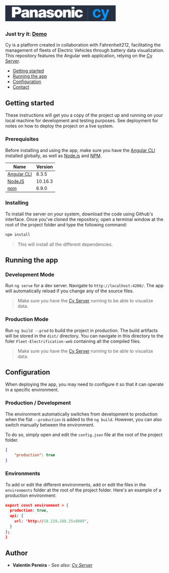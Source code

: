 # ![Panasonic | Cy](logo.png)
### Just try it: [Demo](http://18.219.188.25/)

Cy is a platform created in collaboration with Fahrenheit212, facilitating the management of fleets of Electric Vehicles through battery data visualization. 
This repository features the Angular web application, relying on the [Cy Server](https://github.com/Capgemini-AIE/Fleet-Electrification-server).

- [Getting started](#getting_started)
- [Running the app](#running)
- [Configuration](#configuration)
- [Contact](#contact)

<a name="getting_started"></a>
## Getting started
These instructions will get you a copy of the project up and running on your local machine for development and testing purposes. See deployment for notes on how to deploy the project on a live system.

### Prerequisites
Before installing and using the app, make sure you have the [Angular CLI](https://github.com/angular/angular-cli#installation) installed globally, as well as [Node.js](https://nodejs.org/en/) and [NPM](https://www.npmjs.com/).

| Name | Version |
| ------------ | ------- |
| [Angular CLI](https://github.com/angular/angular-cli#installation) | 8.3.5 |
| [NodeJS](https://nodejs.org/en/) | 10.16.3 |
| [npm](https://www.npmjs.com/) | 6.9.0 |


### Installing

To install the server on your system, download the code using Github's interface. Once you've cloned the repository, open a terminal window at the root of the project folder and type the following command:

```bash
npm install
```

> This will install all the different dependencies.

<a name="running"></a>
## Running the app
### Development Mode

Run `ng serve` for a dev server. Navigate to `http://localhost:4200/`. The app will automatically reload if you change any of the source files.


> Make sure you have the [Cy Server](https://github.com/Capgemini-AIE/Fleet-Electrification-server) running to be able to visualize data.

### Production Mode

Run `ng build --prod` to build the project in production. The build artifacts will be stored in the `dist/` directory. You can navigate in this directory to the foler `Fleet-Electrification-web` containing all the compiled files.


> Make sure you have the [Cy Server](https://github.com/Capgemini-AIE/Fleet-Electrification-server) running to be able to visualize data.

<a name="configuration"></a>
## Configuration

When deploying the app, you may need to configure it so that it can operate in a specific environment.

### Production / Development

The environment automatically switches from development to production when the flat `--production` is added to the `ng build`. However, you can also switch manually between the environment.

To do so, simply open and edit the ```config.json``` file at the root of the project folder.

```json
{
	"production": true
}
```

### Environments

To add or edit the different environments, add or edit the files in the ```environments``` folder at the root of the project folder. Here's an example of a production environment:

```json
export const environment = {
  production: true,
  api: {
    url: 'http://18.219.188.25:8080',
  }
};
}
```

<a name="section"></a>
## Author

* **Valentin Pereira** - *See also: [Cy Server](https://github.com/Capgemini-AIE/Fleet-Electrification-server)*
